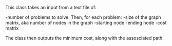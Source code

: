 This class takes an input from a text file of:

-number of problems to solve. Then, for each problem:
-size of the graph matrix, aka number of nodes in the graph
-starting node
-ending node
-cost matrix

The class then outputs the minimum cost, along with the assosciated path.
